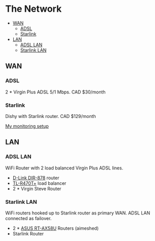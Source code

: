 # The Network

* [WAN](#WAN)
    * [ADSL](#ADSL)
    * [Starlink](#Starlink)
* [LAN](#LAN)
    * [ADSL LAN](#ADSL-LAN)
    * [Starlink LAN](#Starlink-LAN)

## WAN

### ADSL

2 * Virgin Plus ADSL 5/1 Mbps. CAD $30/month

### Starlink

Dishy with Starlink router. CAD $129/month

[My monitoring setup](./statistics/)

## LAN

### ADSL LAN

WiFi Router with 2 load balanced Virgin Plus ADSL lines.
- [D-Link DIR-878](https://ca.dlink.com/en/products/dir-878-ac1900-high-power-wi-fi-gigabit-router) router
- [TL-R470T+](https://www.tp-link.com/us/business-networking/load-balance-router/tl-r470t+/)  load balancer
- 2 * Virgin Steve Router

### Starlink LAN

WiFi routers hooked up to Starlink router as primary WAN. ADSL LAN connected as failover.
- 2 * [ASUS RT-AX58U](https://www.asus.com/ca-en/Networking-IoT-Servers/WiFi-Routers/ASUS-WiFi-Routers/RT-AX58U/) Routers (aimeshed)
- Starlink Router